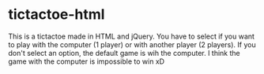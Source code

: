 tictactoe-html
==============

This is a tictactoe made in HTML and jQuery.
 You have to select if you want to play with the computer (1 player) or with another player (2 players). If you don't select an option, the default game is wih the computer. I think the game with the computer is impossible to win xD

